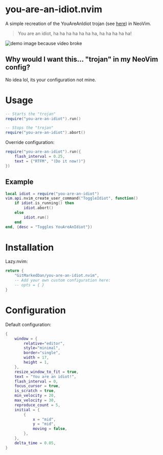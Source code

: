 # you-are-an-idiot.nvim
A simple recreation of the YouAreAnIdiot trojan (see [here](https://www.youtube.com/watch?v=ZcwxToKjJhE)) in NeoVim.
> You are an idiot, ha ha ha ha ha ha ha, ha ha ha ha ha!

![demo image because video broke](https://i.imgur.com/ErQHOry.png)

## Why would I want this... "trojan" in my NeoVim config?
No idea lol, its your configuration not mine.

# Usage

```lua
-- Starts the "trojan"
require("you-are-an-idiot").run()

-- Stops the "trojan"
require("you-are-an-idiot").abort()
```

Override configuration:
```lua
require("you-are-an-idiot").run({
    flash_interval = 0.25,
    text = {"RTFM", "(Do it now!)"}
})
```

## Example
```lua
local idiot = require("you-are-an-idiot")
vim.api.nvim_create_user_command("ToggleIdiot", function()
    if idiot.is_running() then
        idiot.abort()
    else
        idiot.run()
    end
end, {desc = "Toggles YouAreAnIdiot"})
```

# Installation

Lazy.nvim:
```lua
return {
    "GitMarkedDan/you-are-an-idiot.nvim",
    -- Add your own custom configuration here:
    -- opts = { }
}
```

# Configuration

Default configuration:
```lua
{
    window = {
        relative="editor",
        style="minimal",
        border="single",
        width = 17,
        height = 1,
    },
    resize_window_to_fit = true,
    text = "You are an idiot!",
    flash_interval = 0,
    focus_cursor = true,
    is_scratch = true,
    min_velocity = 20,
    max_velocity = 30,
    reproduce_count = 5,
    initial = {
        {
            x = "mid",
            y = "mid",
            moving = false,
        },
    },
    delta_time = 0.05,
}
```
